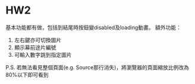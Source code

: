 # HW2
基本功能都有做，包括到結尾時按鈕變disabled及loading動畫。
額外功能：
1. 左右鍵亦可切換圖片
2. 顯示幕前途片編號
3. 可輸入數字跳到指定圖片

P.S. 若無法看見整個頁面(e.g. Source那行消失)，將瀏覽器的頁面縮放比例改為80%以下即可看到
